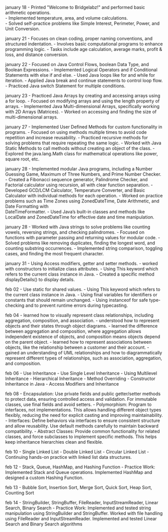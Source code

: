 january 18 - Printed "Welcome to Bridgelabz!" and performed basic arithmetic operations.  
           - Implemented temperature, area, and volume calculations.  
           - Solved self-practice problems like Simple Interest, Perimeter, Power, and Unit Conversion.  

january 21 - Focuses on clean coding, proper naming conventions, and structured indentation.
           - Involves basic computational programs to enhance programming logic.
           - Tasks include age calculation, average marks, profit & loss, and distance conversion.

january 22 - Focused on Java Control Flows, boolean Data Type, and Boolean Expressions.
           - Implemented Logical Operators and if Conditional Statements with else if and else.
           - Used Java loops like for and while for iteration.
           - Applied Java break and continue statements to control loop flow.
           - Practiced Java switch Statement for multiple conditions.

january 23 - Practiced Java Arrays by creating and accessing arrays using a for loop.
           - Focused on modifying arrays and using the length property of arrays.
           - Implemented Java Multi-dimensional Arrays, specifically working with 2D Arrays (Matrices).
           - Worked on accessing and finding the size of multi-dimensional arrays.

january 27 - Implemented User Defined Methods for custom functionality in programs.
           - Focused on using methods multiple times to avoid code repetition and increase reusability.
           - Practiced recursive methods for solving problems that require repeating the same logic.
           - Worked with Java Static Methods to call methods without creating an object of the class.
           - Explored the java.lang.Math class for mathematical operations like power, square root, etc.

january 28 - Implemented modular Java programs, including a Number Guessing Game, Maximum of Three Numbers, and Prime Number Checker.
           - Created a Fibonacci sequence generator, Palindrome Checker, and Factorial calculator using recursion, all with clear function                separation.
           - Developed GCD/LCM Calculator, Temperature Converter, and Basic Calculator with individual methods for each operation.
           - Worked on practice problems such as Time Zones using ZonedDateTime, Date Arithmetic, and Date Formatting with           
             DateTimeFormatter.
           - Used Java’s built-in classes and methods like LocalDate and ZonedDateTime for effective date and time manipulation.

january 28 - Worked with Java strings to solve problems like counting vowels, reversing strings, and checking palindromes.
           - Focused on functions with parameter passing and returning values for modular code.
           - Solved problems like removing duplicates, finding the longest word, and counting substring occurrences.
           - Implemented string comparison, toggling cases, and finding the most frequent character.

january 31 - Using Access modifiers, getter and setter methods.
           - worked with constructors to initialize class attributes.
           - Using This keyword which refers to the current class instance in Java.
           - Created a specific method displayDetails() to display details.
           
feb 02 - Use static for shared values.
       - Using This keyword which refers to the current class instance in Java.
       - Using final variables for identifiers or constants that should remain unchanged.
       - Using instanceof for safe type-checking and to prevent runtime errors during typecasting.

feb 04 - learned how to visually represent class relationships, including aggregation, composition, and association.
       - understood how to represent objects and their states through object diagrams.
       - learned the difference between aggregation and composition, where aggregation allows independent existence of objects, and composition means objects depend on the parent object.
       - learned how to represent associations between objects, like the relationship between a customer and their account.
       - gained an understanding of UML relationships and how to diagrammatically represent different types of relationships, such as association, aggregation, and composition.

feb 06 - Use Inheritance
       - Use Single Level Inheritance
       - Using Multilevel Inheritance
       - Hierarchical Inheritance
       - Method Overriding
       - Constructor Inheritance in Java
       - Access Modifiers and Inheritance

feb 08 - Encapsulation: Use private fields and public getter/setter methods to protect data, ensuring controlled access and validation. For immutable classes, use final fields and avoid setters.
       - Polymorphism: Program to interfaces, not implementations. This allows handling different object types flexibly, reducing the need for explicit casting and improving maintainability.
       - Interfaces: Define behaviors via interfaces to ensure consistent structure and allow reusability. Use default methods carefully to maintain backward compatibility.
       - Abstract Classes: Provide common functionality for related classes, and force subclasses to implement specific methods. This helps keep inheritance hierarchies clean and flexible.

feb 10 - Single Linked List
       - Double Linked List
       - Circular Linked List
       - Continuing hands-on practice with linked list data structures.

feb 12 - Stack, Queue, HashMap, and Hashing Function
       - Practice Work:
           Implemented Stack and Queue operations.
           Implemented HashMap and designed a custom Hashing Function.

feb 13 - Bubble Sort, Insertion Sort, Merge Sort, Quick Sort, Heap Sort, Counting Sort

feb 14 - StringBuilder, StringBuffer, FileReader, InputStreamReader, Linear Search, Binary Search
       - Practice Work:
           Implemented and tested string manipulation using StringBuilder and StringBuffer.
           Worked with file handling using FileReader and InputStreamReader.
           Implemented and tested Linear Search and Binary Search algorithms
